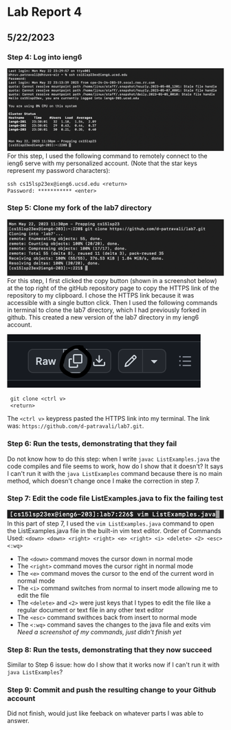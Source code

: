 # Lab Report 4
## 5/22/2023

### Step 4: Log into ieng6
![Image](CSE15LLab4Step1.png)
For this step, I used the following command to remotely connect to the ieng6 serve with my personalized account. (Note that the star keys represent my password characters):
    
    ssh cs15lsp23ex@ieng6.ucsd.edu <return>
    Password: *********** <enter>

### Step 5: Clone my fork of the lab7 directory
![Image](CSE15LLab4Step2.png)
For this step, I first clicked the copy button (shown in a screenshot below) at the top right of the gitHub repository page to copy the HTTPS link of the repository to my clipboard. I chose the HTTPS link because it was accessible with a single button click. Then I used the following commands in terminal to clone the lab7 directory, which I had previously forked in github. This created a new version of the lab7 directory in my ieng6 account.

![Image](CopyKeyPressLab4.png)

     git clone <ctrl v>
     <return>
The `<ctrl v>` keypress pasted the HTTPS link into my terminal. The link was: `https://github.com/d-patravali/lab7.git`.

### Step 6: Run the tests, demonstrating that they fail
Do not know how to do this step: when I write `javac ListExamples.java` the code compiles and file seems to work, how do I show that it doesn't? It says I can't run it with the `java ListExamples` command because there is no main method, which doesn't change once I make the correction in step 7.

### Step 7: Edit the code file ListExamples.java to fix the failing test
![Image](CSE15LLab4Step7P1.png)
In this part of step 7, I used the `vim ListExamples.java` command to open the ListExamples.java file in the built-in vim text editor.
Order of Commands Used: `<down> <down> <right> <right> <e> <right> <i> <delete> <2> <esc> <:wq>`
  - The `<down>` command moves the cursor down in normal mode
  - The `<right>` command moves the cursor right in normal mode
  - The `<e>` command moves the cursor to the end of the current word in normal mode
  - The `<i>` command switches from normal to insert mode allowing me to edit the file
  - The `<delete>` and `<2>` were just keys that I types to edit the file like a regular document or text file in any other text editor
  - The `<esc>` command swithces back from insert to normal mode
  - The `<:wq>` command saves the changes to the java file and exits vim
  *Need a screenshot of my commands, just didn't finish yet*

### Step 8: Run the tests, demonstrating that they now succeed
Similar to Step 6 issue: how do I show that it works now if I can't run it with `java ListExamples`?

### Step 9: Commit and push the resulting change to your Github account
Did not finish, would just like feeback on whatever parts I was able to answer.
